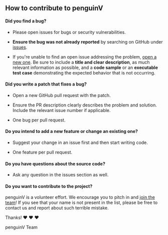 ## How to contribute to penguinV

#### **Did you find a bug?**

* Please open issues for bugs or security vulnerabilities.

* **Ensure the bug was not already reported** by searching on GitHub under [issues](https://github.com/ihhub/penguinV/issues).

* If you're unable to find an open issue addressing the problem, [open a new one](https://github.com/ihhub/penguinV/issues/new). Be sure to include a **title and clear description**, as much relevant information as possible, and a **code sample** or an **executable test case** demonstrating the expected behavior that is not occurring.

#### **Did you write a patch that fixes a bug?**

* Open a new GitHub pull request with the patch.

* Ensure the PR description clearly describes the problem and solution. Include the relevant issue number if applicable.

* One bug per pull request. 

#### **Do you intend to add a new feature or change an existing one?**

* Suggest your change in an issue first and then start writing code.

* One feature per pull request. 

#### **Do you have questions about the source code?**

* Ask any question in the issues section as well. 

#### **Do you want to contribute to the project?**

penguinV is a volunteer effort. We encourage you to pitch in and [join the team](https://github.com/ihhub/penguinV/wiki/Contributors)! If you see that your name is not present in the list, please be free to contact us and report about such terrible mistake.

Thanks! :heart: :heart: :heart:

penguinV Team
